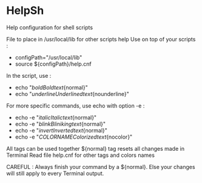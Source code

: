 # HelpSh
Help configuration for shell scripts

File to place in /usr/local/lib for other scripts help
Use on top of your scripts :

- configPath="/usr/local/lib"
- source ${configPath}/help.cnf

In the script, use :

- echo "${bold}Bold text${normal}"
- echo "${underline}Underlined text${nounderline}"

For more specific commands, use echo with option -e :
- echo -e "${italic}Italic text${normal}"
- echo -e "${blink}Bliniking text${normal}"
- echo -e "${invert}Inverted text${normal}"
- echo -e "${COLORNAME}Colorized text${nocolor}"

All tags can be used together
${normal} tag resets all changes made in Terminal
Read file help.cnf for other tags and colors names

CAREFUL : Always finish your command by a ${normal}. Else your changes will still apply to every Terminal output.
